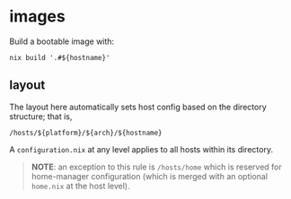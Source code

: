# images

Build a bootable image with:

    nix build '.#${hostname}'

## layout

The layout here automatically sets host config based on the directory structure; that is,

    /hosts/${platform}/${arch}/${hostname}

A `configuration.nix` at any level applies to all hosts within its directory.

> **NOTE**: an exception to this rule is `/hosts/home` which is reserved for home-manager configuration (which is merged with an optional `home.nix` at the host level).
